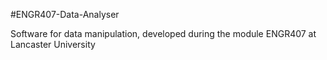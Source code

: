 #ENGR407-Data-Analyser

Software for data manipulation, developed during the module ENGR407 at Lancaster University
